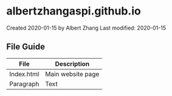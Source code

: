 # albertzhangaspi.github.io
Created 2020-01-15 by Albert Zhang
Last modified: 2020-01-15

## File Guide

| File      | Description |
| ----------- | ----------- |
| Index.html  | Main website page       |
| Paragraph   | Text        |
